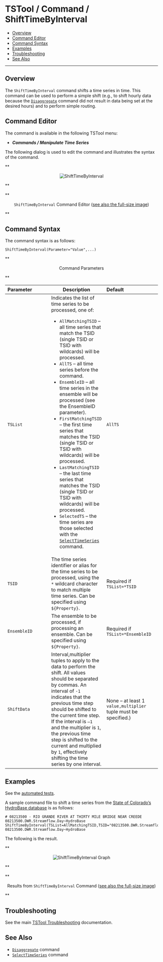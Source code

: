 # TSTool / Command / ShiftTimeByInterval #

*   [Overview](#overview)
*   [Command Editor](#command-editor)
*   [Command Syntax](#command-syntax)
*   [Examples](#examples)
*   [Troubleshooting](#troubleshooting)
*   [See Also](#see-also)

-------------------------

## Overview ##

The `ShiftTimeByInterval` command shifts a time series in time.
This command can be used to perform a simple shift (e.g., to shift hourly data because the
[`Disaggregate`](../Disaggregate/Disaggregate.md) command did not
result in data being set at the desired hours) and to perform simple routing.

## Command Editor ##

The command is available in the following TSTool menu:

*   ***Commands / Manipulate Time Series***

The following dialog is used to edit the command and illustrates the syntax of the command.

**<p style="text-align: center;">
![ShiftTimeByInterval](ShiftTimeByInterval.png)
</p>**

**<p style="text-align: center;">
`ShiftTimeByInterval` Command Editor (<a href="../ShiftTimeByInterval.png">see also the full-size image</a>)
</p>**

## Command Syntax ##

The command syntax is as follows:

```text
ShiftTimeByInterval(Parameter="Value",...)
```
**<p style="text-align: center;">
Command Parameters
</p>**

|**Parameter**&nbsp;&nbsp;&nbsp;&nbsp;&nbsp;&nbsp;&nbsp;&nbsp;&nbsp;&nbsp;&nbsp;|**Description**|**Default**&nbsp;&nbsp;&nbsp;&nbsp;&nbsp;&nbsp;&nbsp;&nbsp;&nbsp;&nbsp;&nbsp;&nbsp;&nbsp;&nbsp;&nbsp;&nbsp;&nbsp;&nbsp;&nbsp;&nbsp;&nbsp;&nbsp;&nbsp;&nbsp;&nbsp;&nbsp;&nbsp;|
|--------------|-----------------|-----------------|
|`TSList`|Indicates the list of time series to be processed, one of:<br><ul><li>`AllMatchingTSID` – all time series that match the TSID (single TSID or TSID with wildcards) will be processed.</li><li>`AllTS` – all time series before the command.</li><li>`EnsembleID` – all time series in the ensemble will be processed (see the EnsembleID parameter).</li><li>`FirstMatchingTSID` – the first time series that matches the TSID (single TSID or TSID with wildcards) will be processed.</li><li>`LastMatchingTSID` – the last time series that matches the TSID (single TSID or TSID with wildcards) will be processed.</li><li>`SelectedTS` – the time series are those selected with the [`SelectTimeSeries`](../SelectTimeSeries/SelectTimeSeries.md) command.</li></ul> | `AllTS` |
|`TSID`|The time series identifier or alias for the time series to be processed, using the `*` wildcard character to match multiple time series.  Can be specified using `${Property}`.|Required if `TSList=*TSID`|
|`EnsembleID`|The ensemble to be processed, if processing an ensemble. Can be specified using `${Property}`.|Required if `TSList=*EnsembleID`|
|`ShiftData`|Interval,multiplier tuples to apply to the data to perform the shift.  All values should be separated by commas.  An interval of `-1` indicates that the previous time step should be shifted to the current time step.  If the interval is `–1` and the multiplier is `1`, the previous time step is shifted to the current and multiplied by `1`, effectively shifting the time series by one interval.|None – at least 1 `value,multiplier` tuple must be specified.}

## Examples ##

See the [automated tests](https://github.com/OpenCDSS/cdss-app-tstool-test/tree/master/test/commands/ShiftTimeByInterval).

A sample command file to shift a time series from the [State of Colorado’s HydroBase database](../../datastore-ref/CO-HydroBase/CO-HydroBase.md)
is as follows:

```text
# 08213500 - RIO GRANDE RIVER AT THIRTY MILE BRIDGE NEAR CREEDE
08213500.DWR.Streamflow.Day~HydroBase
ShiftTimeByInterval(TSList=AllMatchingTSID,TSID="08213500.DWR.Streamflow.Day",ShiftData="-1,1")
08213500.DWR.Streamflow.Day~HydroBase
```
The following is the result.

**<p style="text-align: center;">
![ShiftTimeByInterval Graph](ShiftTimeByInterval_Graph.png)
</p>**

**<p style="text-align: center;">
Results from `ShiftTimeByInterval` Command (<a href="../ShiftTimeByInterval_Graph.png">see also the full-size image</a>)
</p>**

## Troubleshooting ##

See the main [TSTool Troubleshooting](../../troubleshooting/troubleshooting.md) documentation.

## See Also ##

*   [`Disaggregate`](../Disaggregate/Disaggregate.md) command
*   [`SelectTimeSeries`](../SelectTimeSeries/SelectTimeSeries.md) command
